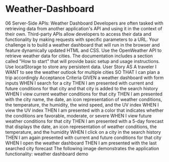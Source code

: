 # Weather-Dashboard
06 Server-Side APIs: Weather Dashboard Developers are often tasked with retrieving data from another application's API and using it in the context of their own. Third-party APIs allow developers to access their data and functionality by making requests with specific parameters to a URL. Your challenge is to build a weather dashboard that will run in the browser and feature dynamically updated HTML and CSS.  Use the OpenWeather API to retrieve weather data for cities. The documentation includes a section called "How to start" that will provide basic setup and usage instructions. Use localStorage to store any persistent data.  User Story AS A traveler I WANT to see the weather outlook for multiple cities SO THAT I can plan a trip accordingly Acceptance Criteria GIVEN a weather dashboard with form inputs WHEN I search for a city THEN I am presented with current and future conditions for that city and that city is added to the search history WHEN I view current weather conditions for that city THEN I am presented with the city name, the date, an icon representation of weather conditions, the temperature, the humidity, the wind speed, and the UV index WHEN I view the UV index THEN I am presented with a color that indicates whether the conditions are favorable, moderate, or severe WHEN I view future weather conditions for that city THEN I am presented with a 5-day forecast that displays the date, an icon representation of weather conditions, the temperature, and the humidity WHEN I click on a city in the search history THEN I am again presented with current and future conditions for that city WHEN I open the weather dashboard THEN I am presented with the last searched city forecast The following image demonstrates the application functionality:  weather dashboard demo

